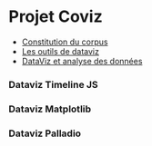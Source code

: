 # Projet Coviz

* [Constitution du corpus](/Constitution_du_corpus.md)
* [Les outils de dataviz](/Les_outils_dataviz.md)
* [DataViz et analyse des données](/Analyse_resultats.md)



### Dataviz Timeline JS
### Dataviz Matplotlib


### Dataviz Palladio



